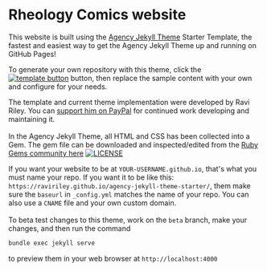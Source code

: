 # Rheology Comics website

This website is built using the [Agency Jekyll Theme](https://github.com/raviriley/agency-jekyll-theme) Starter Template, the fastest and easiest way to get the Agency Jekyll Theme  up and running on GitHub Pages!

To generate your own repository with this theme, click the 
[![template button](https://img.shields.io/badge/-Use%20this%20template-brightgreen)](https://github.com/raviriley/agency-jekyll-theme-starter/generate) button, 
then replace the sample content with your own and configure for your needs.

The template and current theme implementation were developed by Ravi Riley. You can [support him on PayPal](https://www.paypal.me/raviriley) for continued work developing and maintaining it.
<br>
<br>
In the Agency Jekyll Theme, all HTML and CSS has been collected into a Gem. The gem file can be downloaded and inspected/edited from the [Ruby Gems community here](https://rubygems.org/gems/jekyll-agency)
[![LICENSE](https://img.shields.io/badge/license-MIT-lightgrey.svg)](https://github.com/raviriley/agency-jekyll-theme/blob/master/LICENSE.txt)

If you want your website to be at `YOUR-USERNAME.github.io`, that's what you must name your repo. If you want it to be like this: `https://raviriley.github.io/agency-jekyll-theme-starter/`, them make sure the `baseurl` in `_config.yml` matches the name of your repo. You can also use a `CNAME` file and your own custom domain.
<br>
<br>
To beta test changes to this theme, work on the `beta` branch, make your changes, and then run the command
```bash
bundle exec jekyll serve
```
to preview them in your web browser at `http://localhost:4000`
